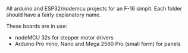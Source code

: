 All arduino and ESP32/nodemcu projects for an F-16 simpit. Each folder should have a fairly explanatory name. 

These boards are in use:

* nodeMCU 32s for stepper motor drivers
* Arduino Pro mino, Nano and Mega 2560 Pro (small form) for panels
